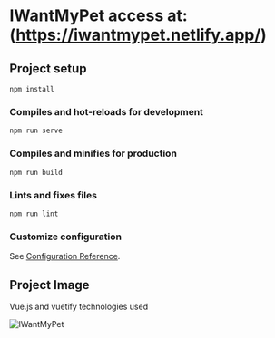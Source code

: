 # IWantMyPet access at: (https://iwantmypet.netlify.app/)

## Project setup
```
npm install
```
### Compiles and hot-reloads for development
```
npm run serve
```

### Compiles and minifies for production
```
npm run build
```

### Lints and fixes files
```
npm run lint
```

### Customize configuration
See [Configuration Reference](https://cli.vuejs.org/config/).

## Project Image
Vue.js and vuetify technologies used

![IWantMyPet](https://user-images.githubusercontent.com/62224609/224512991-e758065e-b34f-4817-a73a-51edb2ac4ee9.gif)
